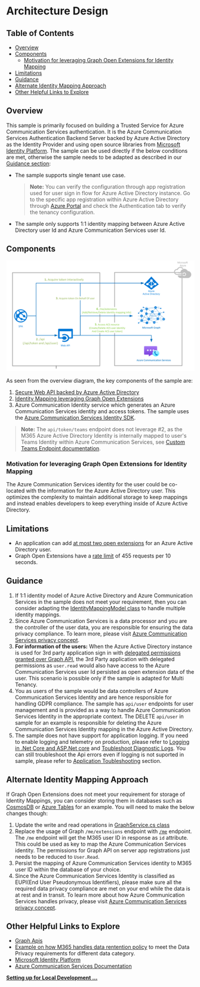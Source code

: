 # Architecture Design

## Table of Contents

- [Overview](#overview)
- [Components](#components)
  - [Motivation for leveraging Graph Open Extensions for Identity Mapping](#motivation-for-leveraging-graph-open-extensions-for-identity-mapping)
- [Limitations](#limitations)
- [Guidance](#guidance)
- [Alternate Identity Mapping Approach](#alternate-identity-mapping-approach)
- [Other Helpful Links to Explore](#other-helpful-links-to-explore)

## Overview
This sample is primarily focused on building a Trusted Service for Azure Communication Services authentication. It is the Azure Communication Services Authentication Backend Server backed by Azure Active Directory as the Identity Provider and using open source libraries from [Microsoft Identity Platform](https://docs.microsoft.com/azure/active-directory/develop/v2-overview). The sample can be used directly if the below conditions are met, otherwise the sample needs to be adapted as described in our [Guidance section](#guidance):
- The sample supports single tenant use case. 
  >**Note:** You can verify the configuration through app registration used for user sign in flow for Azure Active Directory instance. Go to the specific app registration within Azure Active Directory through [Azure Portal](https://portal.azure.com/) and check the Authentication tab to verify the tenancy configuration.

- The sample only supports 1:1 identity mapping between Azure Active Directory user Id and Azure Communication Services user Id.

## Components
![Diagram](../images/ACS-Authentication-Server-Sample_Overview-Flow.png)

As seen from the overview diagram, the key components of the sample are:
1. [Secure Web API backed by Azure Active Directory](./secured-web-api-design.md)
2. [Identity Mapping leveraging Graph Open Extensions](./identity-mapping-design-graph-open-extensions.md)
3. Azure Communication Identity service which generates an Azure Communication Services identity and access tokens. The sample uses the [Azure Communication Services Identity SDK](https://docs.microsoft.com/azure/communication-services/concepts/sdk-options#sdks). 
>**Note:** The `api/token/teams` endpoint does not leverage #2, as the M365 Azure Active Directory Identity is internally mapped to user's Teams Identity within Azure Communication Services, see [Custom Teams Endpoint documentation](https://docs.microsoft.com/azure/communication-services/concepts/teams-endpoint).

### Motivation for leveraging Graph Open Extensions for Identity Mapping
The Azure Communication Services identity for the user could be co-located with the information for the Azure Active Directory user. This optimizes the complexity to maintain additional storage to keep mappings and instead enables developers to keep everything inside of Azure Active Directory.

## Limitations
- An application can add [at most two open extensions](https://docs.microsoft.com/graph/extensibility-overview#open-extension-limits) for an Azure Active Directory user. 
- Graph Open Extensions have a [rate limit](https://docs.microsoft.com/graph/throttling#open-and-schema-extensions-service-limits) of 455 requests per 10 seconds. 

## Guidance
1. If 1:1 identity model of Azure Active Directory and Azure Communication Services in the sample does not meet your requirement, then you can consider adapting the [IdentityMappingModel class](https://github.com/Azure-Samples/communication-services-authentication-hero-csharp/blob/main/src/Models/IdentityMappingModel.cs) to handle multiple identity mappings.
2. Since Azure Communication Services is a data processor and you are the controller of the user data, you are responsible for ensuring the data privacy compliance. To learn more, please visit [Azure Communication Services privacy concept](https://docs.microsoft.com/azure/communication-services/concepts/privacy).
3. **For information of the users:** When the Azure Active Directory instance is used for 3rd party application sign in with [delegated permissions granted over Graph API](https://docs.microsoft.com/graph/auth/auth-concepts#delegated-and-application-permissions), the 3rd Party application with delegated permissions as `user.read` would also have access to the Azure Communication Services user Id persisted as open extension data of the user. This scenario is possible only if the sample is adapted for Multi Tenancy.
4. You as users of the sample would be data controllers of Azure Communication Services Identity and are hence responsible for handling GDPR compliance. The sample has `api/user` endpoints for user management and is provided as a way to handle Azure Communication Services Identity in the appropriate context. The DELETE `api/user` in sample for an example is responsible for deleting the Azure Communication Services Identity mapping in the Azure Active Directory.
5. The sample does not have support for application logging. If you need to enable logging and telemetry on production, please refer to [Logging in .Net Core and ASP.Net core](https://docs.microsoft.com/en-us/aspnet/core/fundamentals/logging/?view=aspnetcore-6.0) and [Toubleshoot Diagnostic Logs](https://docs.microsoft.com/en-us/azure/app-service/troubleshoot-diagnostic-logs). You can still troubleshoot the Api errors even if logging is not suported in sample, please refer to [Application Toubleshooting](../../README.md#application-troubleshooting) section.

## Alternate Identity Mapping Approach
If Graph Open Extensions does not meet your requirement for storage of Identity Mappings, you can consider storing them in databases such as [CosmosDB](https://docs.microsoft.com/azure/cosmos-db/) or [Azure Tables](https://docs.microsoft.com/azure/storage/tables/) for an example. You will need to make the below changes though:

1. Update the write and read operations in [GraphService.cs class](https://github.com/Azure-Samples/communication-services-authentication-hero-csharp/blob/main/src/Services/GraphService.cs)
2. Replace the usage of Graph `/me/extensions` endpoint with [`/me`](https://docs.microsoft.com/graph/api/resources/users?view=graph-rest-1.0) endpoint. The `/me` endpoint will get the M365 user ID in response as `id` attribute. This could be used as key to map the Azure Communication Services identity. The permissions for Graph API on server app registrations just needs to be reduced to `User.Read`.
3. Persist the mapping of Azure Communication Services identity to M365 user ID within the database of your choice.
4. Since the Azure Communication Services Identity is classified as EUPI(End User Pseudonymous Identifiers), please make sure all the required data privacy compliance are met on your end while the data is at rest and in transit. To learn more about how Azure Communication Services handles privacy, please visit [Azure Communication Services privacy concept](https://docs.microsoft.com/azure/communication-services/concepts/privacy).

## Other Helpful Links to Explore
- [Graph Apis](https://docs.microsoft.com/graph/use-the-api)
- [Example on how M365 handles data rentention policy](https://docs.microsoft.com/compliance/assurance/assurance-data-retention-deletion-and-destruction-overview#data-retention) to meet the Data Privacy requirements for different data category.
- [Microsoft Identity Platform](https://docs.microsoft.com/azure/active-directory/develop/v2-overview)
- [Azure Communication Services Documentation](https://docs.microsoft.com/azure/communication-services/)


**[Setting up for Local Development ...](<../deployment-guides/deploy-locally.md>)**
